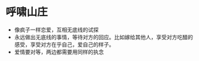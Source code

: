 


# 呼啸山庄

- 像疯子一样恋爱，互相无底线的试探
- 永远做出无底线的事情，等待对方的回应。比如嫁给其他人，享受对方吃醋的感受，享受对方在乎自己，爱自己的样子。
- 爱情要对等，两边都需要用同样的执念